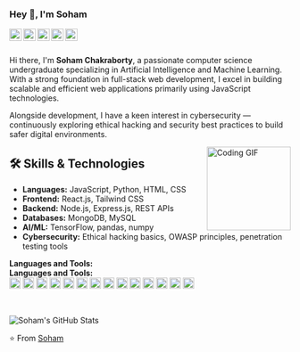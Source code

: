 ### Hey 👋, I'm Soham

<a href="mailto:soham99y@gmail.com" target="_blank" rel="noopener noreferrer">
  <img align="left" alt="Email" width="22px" src="https://cdn.jsdelivr.net/npm/simple-icons@v3/icons/gmail.svg" />
</a>
<a href="https://twitter.com/soham99y" target="_blank" rel="noopener noreferrer">
  <img align="left" alt="Twitter" width="22px" src="https://cdn.jsdelivr.net/npm/simple-icons@v3/icons/twitter.svg" />
</a>
<a href="https://t.me/Dark0998" target="_blank" rel="noopener noreferrer">
  <img align="left" alt="Telegram" width="22px" src="https://cdn.jsdelivr.net/npm/simple-icons@v3/icons/telegram.svg" />
</a>
<a href="https://discord.com/users/soham990" target="_blank" rel="noopener noreferrer">
  <img align="left" alt="Discord" width="22px" src="https://cdn.jsdelivr.net/npm/simple-icons@v3/icons/discord.svg" />
</a>
<a href="https://sohamchakraborty.pages.dev" target="_blank" rel="noopener noreferrer">
  <img align="left" alt="Portfolio" width="22px" src="https://cdn.jsdelivr.net/npm/simple-icons@v3/icons/googlechrome.svg" />
</a>

<br /><br />

Hi there, I'm **Soham Chakraborty**, a passionate computer science undergraduate specializing in Artificial Intelligence and Machine Learning. With a strong foundation in full-stack web development, I excel in building scalable and efficient web applications primarily using JavaScript technologies.

Alongside development, I have a keen interest in cybersecurity — continuously exploring ethical hacking and security best practices to build safer digital environments.

<img align="right" alt="Coding GIF" src="https://i.pinimg.com/originals/e4/26/70/e426702edf874b181aced1e2fa5c6cde.gif" width="150" />

## 🛠 Skills & Technologies

- **Languages:** JavaScript, Python, HTML, CSS  
- **Frontend:** React.js, Tailwind CSS  
- **Backend:** Node.js, Express.js, REST APIs  
- **Databases:** MongoDB, MySQL  
- **AI/ML:** TensorFlow, pandas, numpy  
- **Cybersecurity:** Ethical hacking basics, OWASP principles, penetration testing tools  

**Languages and Tools:**  
**Languages and Tools:**  
<code><img height="20" alt="Python" src="https://cdn.jsdelivr.net/gh/devicons/devicon/icons/python/python-original.svg" /></code>
<code><img height="20" alt="JavaScript" src="https://cdn.jsdelivr.net/gh/devicons/devicon/icons/javascript/javascript-original.svg" /></code>
<code><img height="20" alt="HTML5" src="https://cdn.jsdelivr.net/gh/devicons/devicon/icons/html5/html5-original.svg" /></code>
<code><img height="20" alt="CSS3" src="https://cdn.jsdelivr.net/gh/devicons/devicon/icons/css3/css3-original.svg" /></code>
<code><img height="20" alt="React" src="https://cdn.jsdelivr.net/gh/devicons/devicon/icons/react/react-original.svg" /></code>
<code><img height="20" alt="Vue.js" src="https://cdn.jsdelivr.net/gh/devicons/devicon/icons/vuejs/vuejs-original.svg" /></code>
<code><img height="20" alt="Node.js" src="https://cdn.jsdelivr.net/gh/devicons/devicon/icons/nodejs/nodejs-original.svg" /></code>
<code><img height="20" alt="Express" src="https://cdn.jsdelivr.net/gh/devicons/devicon/icons/express/express-original.svg" /></code>
<code><img height="20" alt="MongoDB" src="https://cdn.jsdelivr.net/gh/devicons/devicon/icons/mongodb/mongodb-original.svg" /></code>
<code><img height="20" alt="MySQL" src="https://cdn.jsdelivr.net/gh/devicons/devicon/icons/mysql/mysql-original.svg" /></code>
<code><img height="20" alt="TensorFlow" src="https://cdn.jsdelivr.net/gh/devicons/devicon/icons/tensorflow/tensorflow-original.svg" /></code>
<code><img height="20" alt="Firebase" src="https://cdn.jsdelivr.net/gh/devicons/devicon/icons/firebase/firebase-plain.svg" /></code>
<code><img height="20" alt="Git" src="https://cdn.jsdelivr.net/gh/devicons/devicon/icons/git/git-original.svg" /></code>
<code><img height="20" alt="Terminal" src="https://cdn.jsdelivr.net/gh/devicons/devicon/icons/bash/bash-original.svg" /></code>


<br />

![Soham's GitHub Stats](https://github-readme-stats.vercel.app/api?username=soham-999&show_icons=true&hide_border=true)

⭐️ From [Soham](https://github.com/soham-999)
